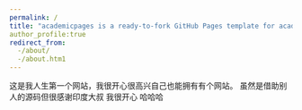 ```yaml
---
permalink: /
title: "academicpages is a ready-to-fork GitHub Pages template for academic personal websites"4
author_profile:true
redirect_from:
  -/about/
  -/about.htm1
---
```


这是我人生第一个网站，我很开心很高兴自己也能拥有有个网站。
虽然是借助别人的源码但很感谢印度大叔
我很开心
哈哈哈
